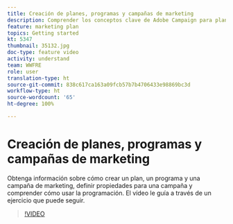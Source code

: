 ```yaml
---
title: Creación de planes, programas y campañas de marketing
description: Comprender los conceptos clave de Adobe Campaign para planificar, ejecutar y medir de manera eficaz las campañas de marketing multicanales.
feature: marketing plan
topics: Getting started
kt: 5347
thumbnail: 35132.jpg
doc-type: feature video
activity: understand
team: WWFRE
role: user
translation-type: ht
source-git-commit: 838c617ca163a09fcb57b7b4706433e98869bc3d
workflow-type: ht
source-wordcount: '65'
ht-degree: 100%

---
```



# Creación de planes, programas y campañas de marketing

Obtenga información sobre cómo crear un plan, un programa y una campaña de marketing, definir propiedades para una campaña y comprender cómo usar la programación.
El vídeo le guía a través de un ejercicio que puede seguir.

>[!VIDEO](https://video.tv.adobe.com/v/35132?quality=12&captions=spa)
